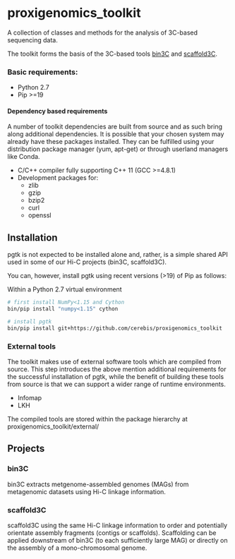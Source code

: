# proxigenomics_toolkit
A collection of classes and methods for the analysis of 3C-based sequencing data.

The toolkit forms the basis of the 3C-based tools [bin3C](https://github.com/cerebis/bin3C/tree/pgtk) and [scaffold3C](https://github.com/cerebis/scaffold3C).

### Basic requirements:
- Python 2.7
- Pip >=19

#### Dependency based requirements
A number of toolkit dependencies are built from source and as such bring along additional dependencies. It is possible that your chosen system may already have these packages installed. They can be fulfilled using your distribution package manager (yum, apt-get) or through userland managers like Conda.

- C/C++ compiler fully supporting C++ 11 (GCC >=4.8.1)
- Development packages for:
  - zlib
  - gzip
  - bzip2
  - curl 
  - openssl


## Installation

pgtk is not expected to be installed alone and, rather, is a simple shared API used in some of our Hi-C projects (bin3C, scaffold3C).

You can, however, install pgtk using recent versions (>19) of Pip as follows:

Within a Python 2.7 virtual environment

```bash
# first install NumPy<1.15 and Cython
bin/pip install "numpy<1.15" cython

# install pgtk
bin/pip install git+https://github.com/cerebis/proxigenomics_toolkit
```
### External tools

The toolkit makes use of external software tools which are compiled from source. This step introduces the above mention additional requirements for the successful installation of pgtk, while the benefit of building these tools from source is that we can support a wider range of runtime environments.

- Infomap
- LKH

The compiled tools are stored within the package hierarchy at proxigenomics_toolkit/external/

## Projects

### bin3C

bin3C extracts metgenome-assembled genomes (MAGs) from metagenomic datasets using Hi-C linkage information.

### scaffold3C

scaffold3C using the same Hi-C linkage information to order and potentially orientate assembly fragments (contigs or scaffolds). Scaffolding can be applied downstream of bin3C (to each sufficiently large MAG) or directly on the assembly of a mono-chromosomal genome.

